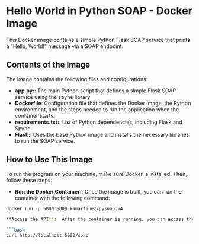 # Hello World in Python SOAP - Docker Image

This Docker image contains a simple Python Flask SOAP service that prints a "Hello, World!" message via a SOAP endpoint.

## Contents of the Image

The image contains the following files and configurations:

- **app.py:**:  The main Python script that defines a simple Flask SOAP service using the spyne library
- **Dockerfile**: Configuration file that defines the Docker image, the Python environment, and the steps needed to run the application when the container starts.
- **requirements.txt:**: List of Python dependencies, including Flask and Spyne
- **Flask:**:  Uses the base Python image and installs the necessary libraries to run the SOAP service.

## How to Use This Image

To run the program on your machine, make sure Docker is installed. Then, follow these steps:

- **Run the Docker Container:**:  Once the image is built, you can run the container with the following command:

```bash
docker run -p 5000:5000 kamartinez/pysoap:v4

**Access the API**:  After the container is running, you can access the API endpoint by opening your browser or using curl:

```bash
curl http://localhost:5000/soap

